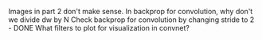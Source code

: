 Images in part 2 don't make sense.
In backprop for convolution, why don't we divide dw by N
Check backprop for convolution by changing stride to 2 - DONE
What filters to plot for visualization in convnet?